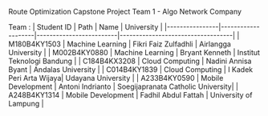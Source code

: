 Route Optimization Capstone Project Team 1 - Algo Network Company

Team :
| Student ID     | Path               | Name                    | University                        |
|----------------|--------------------|-------------------------|-----------------------------------|
| M180B4KY1503   | Machine Learning   | Fikri Faiz Zulfadhli    | Airlangga University              |
| M002B4KY0880   | Machine Learning   | Bryant Kenneth          | Institut Teknologi Bandung        |
| C184B4KX3208   | Cloud Computing    | Nadini Annisa Byant     | Andalas University                |
| C014B4KY1839   | Cloud Computing    | I Kadek Peri Arta Wijaya| Udayana University                |
| A233B4KY0590   | Mobile Development | Antoni Indrianto        | Soegijapranata Catholic University|
| A248B4KY1314   | Mobile Development | Fadhil Abdul Fattah     | University of Lampung             |